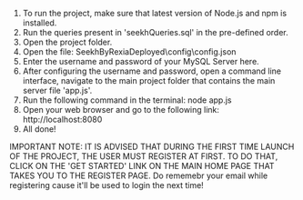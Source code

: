 1. To run the project, make sure that latest version of Node.js and npm is installed.
2. Run the queries present in 'seekhQueries.sql' in the pre-defined order.
3. Open the project folder.
4. Open the file: SeekhByRexiaDeployed\config\config.json
5. Enter the username and password of your MySQL Server here.
6. After configuring the username and password, open a command line interface, navigate to the main project folder that contains the main server file 'app.js'.
7. Run the following command in the terminal:
    node app.js
8. Open your web browser and go to the following link:
    http://localhost:8080
9. All done!

IMPORTANT NOTE: IT IS ADVISED THAT DURING THE FIRST TIME LAUNCH OF THE PROJECT, THE USER MUST REGISTER AT FIRST.
		TO DO THAT, CLICK ON THE 'GET STARTED' LINK ON THE MAIN HOME PAGE THAT TAKES YOU TO THE REGISTER PAGE.
		Do rememebr your email while registering cause it'll be used to login the next time!